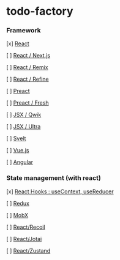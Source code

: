 # todo-factory

### Framework
[x] [React](https://ko.reactjs.org/docs/getting-started.html)

[ ] [React / Next.js](https://nextjs.org/)

[ ] [React / Remix](https://remix.run/docs/en/v1)

[ ] [React / Refine](https://refine.dev/)

[ ] [Preact](https://preactjs.com/)

[ ] [Preact / Fresh](https://fresh.deno.dev/)

[ ] [JSX / Qwik](https://qwik.builder.io/)

[ ] [JSX / Ultra](https://ultrajs.dev/)

[ ] [Svelt](https://svelte.dev/)

[ ] [Vue.js](https://kr.vuejs.org/)

[ ] [Angular](https://angular.io/)




### State management (with react)

[x] [React Hooks : useContext, useReducer](https://ko.reactjs.org/docs/hooks-reference.html)

[ ] [Redux](https://ko.redux.js.org/)

[ ] [MobX](https://mobx.js.org/README.html)

[ ] [React/Recoil](https://recoiljs.org/)

[ ] [React/Jotai](https://jotai.org/)

[ ] [React/Zustand](https://github.com/pmndrs/zustand)

